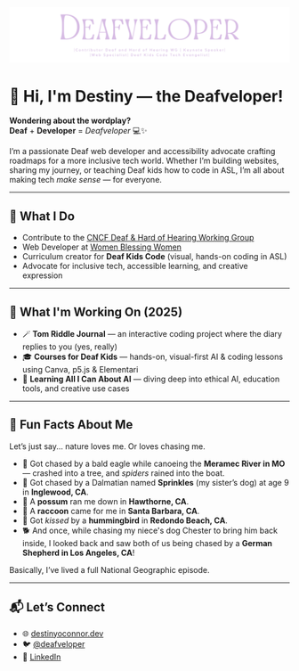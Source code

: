![Header that says Destiny O'Connor Co-chair for CNCF DHH WG | Keynote speaker | Web Specialist](https://github.com/Deafveloper/Deafveloper/blob/main/deafveloperbanner.png)
##  
 
# 👋 Hi, I'm Destiny — the Deafveloper!

**Wondering about the wordplay?**  
**Deaf** + **Developer** = *Deafveloper* 💻✨

I’m a passionate Deaf web developer and accessibility advocate crafting roadmaps for a more inclusive tech world. Whether I’m building websites, sharing my journey, or teaching Deaf kids how to code in ASL, I’m all about making tech *make sense* — for everyone.

---

## 🌟 What I Do

- Contribute to the [CNCF Deaf & Hard of Hearing Working Group](https://www.cncf.io)  
- Web Developer at [Women Blessing Women](https://womenblessingwomen.org)  
- Curriculum creator for **Deaf Kids Code** (visual, hands-on coding in ASL)  
- Advocate for inclusive tech, accessible learning, and creative expression

---

## 🔧 What I'm Working On (2025)

- 🪄 **Tom Riddle Journal** — an interactive coding project where the diary replies to you (yes, really)  
- 🎓 **Courses for Deaf Kids** — hands-on, visual-first AI & coding lessons using Canva, p5.js & Elementari  
- 🧠 **Learning All I Can About AI** — diving deep into ethical AI, education tools, and creative use cases

---

## 🐾 Fun Facts About Me

Let’s just say... nature loves me. Or loves chasing me.  

- 🦅 Got chased by a bald eagle while canoeing the **Meramec River in MO** — crashed into a tree, and *spiders* rained into the boat.  
- 🐶 Got chased by a Dalmatian named **Sprinkles** (my sister’s dog) at age 9 in **Inglewood, CA**.  
- 🐀 A **possum** ran me down in **Hawthorne, CA**.  
- 🦝 A **raccoon** came for me in **Santa Barbara, CA**.  
- 🌺 Got *kissed* by a **hummingbird** in **Redondo Beach, CA**.  
- 🐕 And once, while chasing my niece's dog Chester to bring him back inside, I looked back and saw both of us being chased by a **German Shepherd in Los Angeles, CA**!

Basically, I’ve lived a full National Geographic episode.

---

## 📬 Let’s Connect

- 🌐 [destinyoconnor.dev](https://destinyoconnor.dev)  
- 🐦 [@deafveloper](https://twitter.com/deafveloper)  
- 💼 [LinkedIn](https://www.linkedin.com/in/destiny-o-connor-28b2a5255/)



